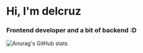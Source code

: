 # Hi, I'm delcruz

### Frontend developer and a bit of backend :D

![Anurag's GitHub stats](https://github-readme-stats.vercel.app/api?username=leocruz03&hide=contribs,prs&show_icons=true&theme=tokyonight)
